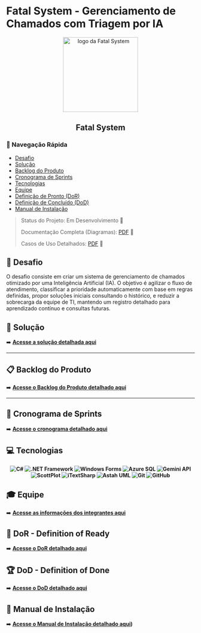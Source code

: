 
# Fatal System - Gerenciamento de Chamados com Triagem por IA

<p align="center">
     <img src="(https://github.com/Frederico-Dellu/UML-Gerenciamento-de-chamados/blob/main/docs/img/Fatal_System_Logo_FINAL.png)" alt="logo da Fatal System" width="200">
     <h2 align="center"> Fatal System</h2>
</p>

### 🧭 Navegação Rápida

* [Desafio](#desafio)
* [Solução](#solucao)
* [Backlog do Produto](#backlog)
* [Cronograma de Sprints](#sprints)
* [Tecnologias](#tecnologias)
* [Equipe](#equipe)
* [Definição de Pronto (DoR)](#dor)
* [Definição de Concluído (DoD)](#dod)
* [Manual de Instalação](#manual)

> Status do Projeto: Em Desenvolvimento 🚧
>
> Documentação Completa (Diagramas): [PDF](https://github.com/Frederico-Dellu/UML-Gerenciamento-de-chamados/blob/main/docs/Links/Diagramas.pdf) 📄 
>
> Casos de Uso Detalhados: [PDF](https://github.com/Frederico-Dellu/UML-Gerenciamento-de-chamados/blob/main/docs/Links/UseCaseD.pdf) 📄
>

## 🏅 Desafio <a id="desafio"></a>

O desafio consiste em criar um sistema de gerenciamento de chamados otimizado por uma Inteligência Artificial (IA). O objetivo é agilizar o fluxo de atendimento, classificar a prioridade automaticamente com base em regras definidas, propor soluções iniciais consultando o histórico, e reduzir a sobrecarga da equipe de TI, mantendo um registro detalhado para aprendizado contínuo e consultas futuras.

## 🏅 Solução <a id="solucao"></a>

➡️ **[Acesse a solução detalhada aqui](https://github.com/Frederico-Dellu/UML-Gerenciamento-de-chamados/blob/main/docs/solprop.md)**

---

## 📋 Backlog do Produto <a id="backlog"></a>

➡️ **[Acesse o Backlog do Produto detalhado aqui](https://github.com/Frederico-Dellu/UML-Gerenciamento-de-chamados/blob/main/docs/backlog.md)**

---

## 📅 Cronograma de Sprints <a id="sprints"></a>

➡️ **[Acesse o cronograma detalhado aqui](https://github.com/Frederico-Dellu/UML-Gerenciamento-de-chamados/blob/main/docs/Cronograma_Sprints.md)**

## 💻 Tecnologias <a id="tecnologias"></a>

<h4 align="center">
  <img src="https://img.shields.io/badge/C%23-blueviolet?style=for-the-badge&logo=csharp&logoColor=white" alt="C#">
  <img src="https://img.shields.io/badge/.NET%20Framework-blue?style=for-the-badge&logo=dotnet&logoColor=white" alt=".NET Framework">
  <img src="https://img.shields.io/badge/Windows%20Forms-lightblue?style=for-the-badge&logo=windows&logoColor=black" alt="Windows Forms">
  <img src="https://img.shields.io/badge/Azure%20SQL-blue?style=for-the-badge&logo=microsoftsqlserver&logoColor=white" alt="Azure SQL">
  <img src="https://img.shields.io/badge/Gemini%20API-orange?style=for-the-badge&logo=google&logoColor=white" alt="Gemini API">
  <img src="https://img.shields.io/badge/ScottPlot-purple?style=for-the-badge" alt="ScottPlot">
  <img src="https://img.shields.io/badge/iTextSharp-red?style=for-the-badge" alt="iTextSharp">
  <img src="https://img.shields.io/badge/Astah%20UML-grey?style=for-the-badge" alt="Astah UML">
  <img src="https://img.shields.io/badge/Git-black?style=for-the-badge&logo=git&logoColor=white" alt="Git">
  <img src="https://img.shields.io/badge/GitHub-100000?style=for-the-badge&logo=github&logoColor=white" alt="GitHub">
</h4>


## 🎓 Equipe <a id="equipe"></a>

➡️ **[Acesse as informações dos integrantes aqui](https://github.com/Frederico-Dellu/UML-Gerenciamento-de-chamados/blob/main/integrantes.md)**


## 🏃‍ DoR - Definition of Ready <a id="dor"></a>

➡️ **[Acesse o DoR detalhado aqui](https://github.com/Frederico-Dellu/UML-Gerenciamento-de-chamados/blob/main/docs/DoR.md)**


## 🏆 DoD - Definition of Done <a id="dod"></a>

➡️ **[Acesse o DoD detalhado aqui](https://github.com/Frederico-Dellu/UML-Gerenciamento-de-chamados/blob/main/docs/DoD.md)**


## 📖 Manual de Instalação <a id="manual"></a>

➡️ **[Acesse o Manual de Instalação detalhado aqui](https://github.com/Frederico-Dellu/UML-Gerenciamento-de-chamados/blob/main/docs/Manual_Instala%C3%A7%C3%A3o.md))**








